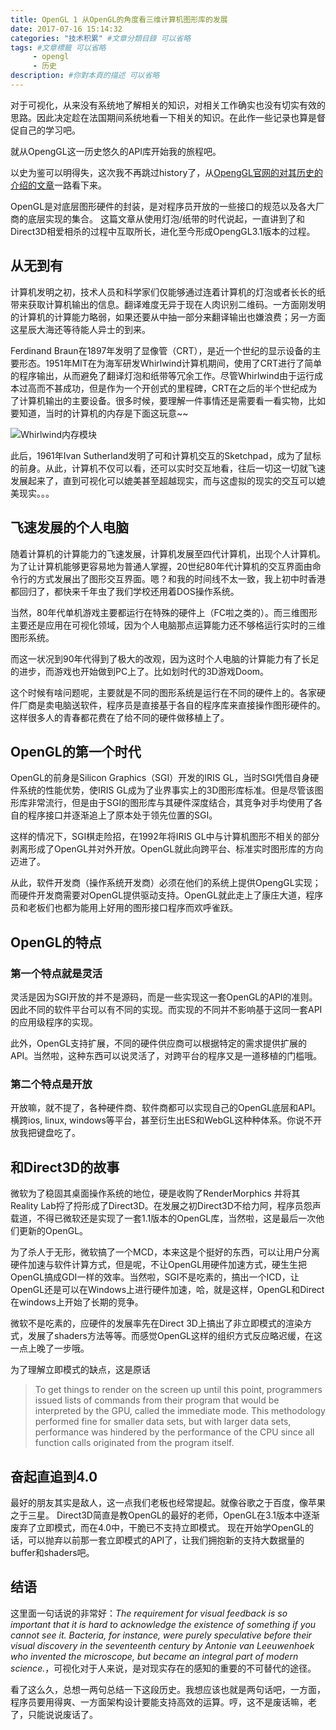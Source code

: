 ```yaml
---
title: OpenGL 1 从OpenGL的角度看三维计算机图形库的发展
date: 2017-07-16 15:14:32
categories: "技术积累" #文章分類目錄 可以省略
tags: #文章標籤 可以省略
     - opengl
     - 历史
description: #你對本頁的描述 可以省略
---
```


对于可视化，从来没有系统地了解相关的知识，对相关工作确实也没有切实有效的思路。因此决定趁在法国期间系统地看一下相关的知识。在此作一些记录也算是督促自己的学习吧。

就从OpengGL这一历史悠久的API库开始我的旅程吧。

以史为鉴可以明得失，这次我不再跳过history了，从[OpengGL官网的对其历史的介绍的文章][1]一路看下来。

OpenGL是对底层图形硬件的封装，是对程序员开放的一些接口的规范以及各大厂商的底层实现的集合。
这篇文章从使用灯泡/纸带的时代说起，一直讲到了和Direct3D相爱相杀的过程中互取所长，进化至今形成OpengGL3.1版本的过程。

## 从无到有

计算机发明之初，技术人员和科学家们仅能够通过连着计算机的灯泡或者长长的纸带来获取计算机输出的信息。翻译难度无异于现在人肉识别二维码。一方面刚发明的计算机的计算能力略弱，如果还要从中抽一部分来翻译输出也嫌浪费；另一方面这星辰大海还等待能人异士的到来。

Ferdinand Braun在1897年发明了显像管（CRT），是近一个世纪的显示设备的主要形态。1951年MIT在为海军研发Whirlwind计算机期间，使用了CRT进行了简单的程序输出，从而避免了翻译灯泡和纸带等冗余工作。尽管Whirlwind由于运行成本过高而不甚成功，但是作为一个开创式的里程碑，CRT在之后的半个世纪成为了计算机输出的主要设备。很多时候，要理解一件事情还是需要看一看实物，比如要知道，当时的计算机的内存是下面这玩意~~

![Whirlwind内存模块](https://upload.wikimedia.org/wikipedia/commons/thumb/1/19/8868-Project-Whirlwind-CRMI.JPG/220px-8868-Project-Whirlwind-CRMI.JPG)

此后，1961年Ivan Sutherland发明了可和计算机交互的Sketchpad，成为了鼠标的前身。从此，计算机不仅可以看，还可以实时交互地看，往后一切这一切就飞速发展起来了，直到可视化可以媲美甚至超越现实，而与这虚拟的现实的交互可以媲美现实。。。

## 飞速发展的个人电脑

随着计算机的计算能力的飞速发展，计算机发展至四代计算机，出现个人计算机。为了让计算机能够更容易地为普通人掌握，20世纪80年代计算机的交互界面由命令行的方式发展出了图形交互界面。嗯？和我的时间线不太一致，我上初中时香港都回归了，都快来千年虫了我们学校还用着DOS操作系统。

当然，80年代单机游戏主要都运行在特殊的硬件上（FC啦之类的）。而三维图形主要还是应用在可视化领域，因为个人电脑那点运算能力还不够格运行实时的三维图形系统。

而这一状况到90年代得到了极大的改观，因为这时个人电脑的计算能力有了长足的进步，而游戏也开始做到PC上了。比如划时代的3D游戏Doom。

这个时候有啥问题呢，主要就是不同的图形系统是运行在不同的硬件上的。各家硬件厂商是卖电脑送软件，程序员是直接基于各自的程序库来直接操作图形硬件的。这样很多人的青春都花费在了给不同的硬件做移植上了。

## OpenGL的第一个时代

OpenGL的前身是Silicon Graphics（SGI）开发的IRIS GL，当时SGI凭借自身硬件系统的性能优势，使IRIS GL成为了业界事实上的3D图形库标准。但是尽管该图形库非常流行，但是由于SGI的图形库与其硬件深度结合，其竞争对手均使用了各自的程序接口并逐渐追上了原本处于领先位置的SGI。

这样的情况下，SGI棋走险招，在1992年将IRIS GL中与计算机图形不相关的部分剥离形成了OpenGL并对外开放。OpenGL就此向跨平台、标准实时图形库的方向迈进了。

从此，软件开发商（操作系统开发商）必须在他们的系统上提供OpengGL实现；而硬件开发商需要对OpenGL提供驱动支持。OpenGL就此走上了康庄大道，程序员和老板们也都为能用上好用的图形接口程序而欢呼雀跃。

## OpenGL的特点

### 第一个特点就是灵活
灵活是因为SGI开放的并不是源码，而是一些实现这一套OpenGL的API的准则。因此不同的软件平台可以有不同的实现。而实现的不同并不影响基于这同一套API的应用级程序的实现。

此外，OpenGL支持扩展，不同的硬件供应商可以根据特定的需求提供扩展的API。当然啦，这种东西可以说灵活了，对跨平台的程序又是一道移植的门槛哦。

### 第二个特点是开放
开放嘛，就不提了，各种硬件商、软件商都可以实现自己的OpenGL底层和API。横跨ios, linux, windows等平台，甚至衍生出ES和WebGL这种种体系。你说不开放我把键盘吃了。

## 和Direct3D的故事
微软为了稳固其桌面操作系统的地位，硬是收购了RenderMorphics 并将其Reality Lab捋了捋形成了Direct3D。在发展之初Direct3D不给力阿，程序员怨声载道，不得已微软还是实现了一套1.1版本的OpenGL库，当然啦，这是最后一次他们更新的OpenGL。

为了杀人于无形，微软搞了一个MCD，本来这是个挺好的东西，可以让用户分离硬件加速与软件计算方式，但是呢，不让OpenGL用硬件加速方式，硬生生把OpenGL搞成GDI一样的效率。当然啦，SGI不是吃素的，搞出一个ICD，让OpenGL还是可以在Windows上进行硬件加速，哈，就是这样，OpenGL和Direct在windows上开始了长期的竞争。

微软不是吃素的，应硬件的发展率先在Direct 3D上搞出了非立即模式的渲染方式，发展了shaders方法等等。而感觉OpenGL这样的组织方式反应略迟缓，在这一点上晚了一步哦。

为了理解立即模式的缺点，这是原话
>To get things to render on the screen up until this point, programmers issued lists of commands from their program that would be interpreted by the GPU, called the immediate mode. This methodology performed fine for smaller data sets, but with larger data sets, performance was hindered by the performance of the CPU since all function calls originated from the program itself.

## 奋起直追到4.0
最好的朋友其实是敌人，这一点我们老板也经常提起。就像谷歌之于百度，像苹果之于三星。
Direct3D简直是教OpenGL的最好的老师，OpenGL在3.1版本中逐渐废弃了立即模式，而在4.0中，干脆已不支持立即模式。
现在开始学OpenGL的话，可以抛弃以前那一套立即模式的API了，让我们拥抱新的支持大数据量的buffer和shaders吧。

## 结语

这里面一句话说的非常好：*The requirement for visual feedback is so important that it is hard to acknowledge the existence of something if you cannot see it. Bacteria, for instance, were purely speculative before their visual discovery in the seventeenth century by Antonie van Leeuwenhoek who invented the microscope, but became an integral part of modern science.*，可视化对于人来说，是对现实存在的感知的重要的不可替代的途径。

看了这么久，总想一两句总结一下这段历史。我想应该也就是两句话吧，一方面，程序员要用得爽、一方面架构设计要能支持高效的运算。哼，这不是废话嘛，老了，只能说说废话了。


[1]: http://openglbook.com/chapter-0-preface-what-is-opengl.html
